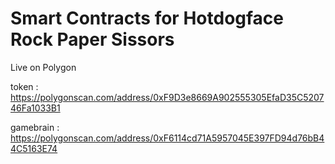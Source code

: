 # Smart Contracts for Hotdogface Rock Paper Sissors 



Live on Polygon

token : https://polygonscan.com/address/0xF9D3e8669A902555305EfaD35C520746Fa1033B1


gamebrain : https://polygonscan.com/address/0xF6114cd71A5957045E397FD94d76bB44C5163E74
